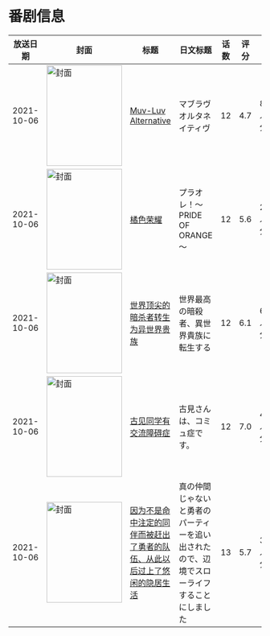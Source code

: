 # 番剧信息

|放送日期|封面|标题|日文标题|话数|评分|评分人数|
|---|---|---|---|---|---|---|
|2021-10-06|<img src="https://lain.bgm.tv/pic/cover/c/bd/ee/293532_0yUGm.jpg" alt="封面" style="width:150px;height:200px;object-fit:cover;">|[Muv-Luv Alternative](https://bangumi.tv/subject/293532)|マブラヴ オルタネイティヴ|12|4.7|874人评分|
|2021-10-06|<img src="https://lain.bgm.tv/pic/cover/c/7e/aa/322193_YTenb.jpg" alt="封面" style="width:150px;height:200px;object-fit:cover;">|[橘色荣耀](https://bangumi.tv/subject/322193)|プラオレ！～PRIDE OF ORANGE～|12|5.6|247人评分|
|2021-10-06|<img src="https://lain.bgm.tv/pic/cover/c/49/32/328313_oQlyW.jpg" alt="封面" style="width:150px;height:200px;object-fit:cover;">|[世界顶尖的暗杀者转生为异世界贵族](https://bangumi.tv/subject/328313)|世界最高の暗殺者、異世界貴族に転生する|12|6.1|6404人评分|
|2021-10-06|<img src="https://lain.bgm.tv/pic/cover/c/e4/44/335225_UmKwl.jpg" alt="封面" style="width:150px;height:200px;object-fit:cover;">|[古见同学有交流障碍症](https://bangumi.tv/subject/335225)|古見さんは、コミュ症です。|12|7.0|4895人评分|
|2021-10-06|<img src="https://lain.bgm.tv/pic/cover/c/00/6d/319739_BJNJC.jpg" alt="封面" style="width:150px;height:200px;object-fit:cover;">|[因为不是命中注定的同伴而被赶出了勇者的队伍、从此以后过上了悠闲的隐居生活](https://bangumi.tv/subject/319739)|真の仲間じゃないと勇者のパーティーを追い出されたので、辺境でスローライフすることにしました|13|5.7|3764人评分|
